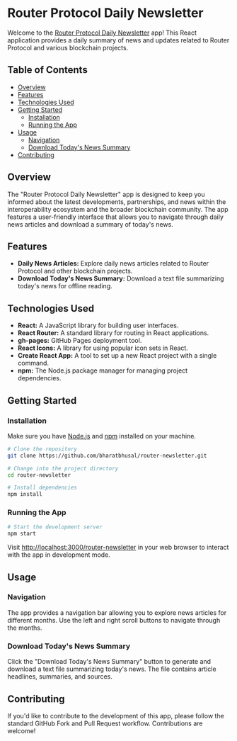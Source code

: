 # Router Protocol Daily Newsletter

Welcome to the [Router Protocol Daily Newsletter](https://router-newsletter.vercel.app) app! This React application provides a daily summary of news and updates related to Router Protocol and various blockchain projects.

## Table of Contents

- [Overview](#overview)
- [Features](#features)
- [Technologies Used](#technologies-used)
- [Getting Started](#getting-started)
  - [Installation](#installation)
  - [Running the App](#running-the-app)
- [Usage](#usage)
  - [Navigation](#navigation)
  - [Download Today's News Summary](#download-todays-news-summary)
- [Contributing](#contributing)

## Overview

The "Router Protocol Daily Newsletter" app is designed to keep you informed about the latest developments, partnerships, and news within the interoperability ecosystem and the broader blockchain community. The app features a user-friendly interface that allows you to navigate through daily news articles and download a summary of today's news.

## Features

- **Daily News Articles:** Explore daily news articles related to Router Protocol and other blockchain projects.
- **Download Today's News Summary:** Download a text file summarizing today's news for offline reading.

## Technologies Used

- **React:** A JavaScript library for building user interfaces.
- **React Router:** A standard library for routing in React applications.
- **gh-pages:** GitHub Pages deployment tool.
- **React Icons:** A library for using popular icon sets in React.
- **Create React App:** A tool to set up a new React project with a single command.
- **npm:** The Node.js package manager for managing project dependencies.

## Getting Started

### Installation

Make sure you have [Node.js](https://nodejs.org/) and [npm](https://www.npmjs.com/) installed on your machine.

```bash
# Clone the repository
git clone https://github.com/bharatbhusal/router-newsletter.git

# Change into the project directory
cd router-newsletter

# Install dependencies
npm install
```

### Running the App

```bash
# Start the development server
npm start
```

Visit [http://localhost:3000/router-newsletter](http://localhost:3000/router-newsletter) in your web browser to interact with the app in development mode.

## Usage

### Navigation

The app provides a navigation bar allowing you to explore news articles for different months. Use the left and right scroll buttons to navigate through the months.

### Download Today's News Summary

Click the "Download Today's News Summary" button to generate and download a text file summarizing today's news. The file contains article headlines, summaries, and sources.

## Contributing

If you'd like to contribute to the development of this app, please follow the standard GitHub Fork and Pull Request workflow. Contributions are welcome!
